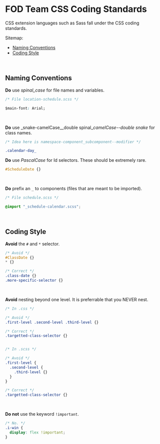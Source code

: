 # FOD Team CSS Coding Standards

CSS extension languages such as Sass fall under the CSS coding standards.

Sitemap:
  * [Naming Conventions](#NamingConventions)
  * [Coding Style](#NamingConventions)
<br>

## Naming Conventions<a name="NamingConventions"></a>

**Do** use _spinal_case_ for file names and variables.

```css
/* File location-schedule.scss */

$main-font: Arial;
```
<br>

**Do** use _snake-camelCase\__double spinal\__camelCase--double snake_ for class names.

```css
/* Idea here is namespace-component_subcomponent--modifier */

.calendar-day_
```

**Do** use _PascalCase_ for Id selectors. These should be extremely rare.

```css
#ScheduleDate {}
```
<br>

**Do** prefix an `_` to components (files that are meant to be imported).

```css
/* File schedule.scss */

@import "_schedule-calendar.scss";
```
<br>

## Coding Style<a name="CodingStyle"></a>

**Avoid** the `#` and `*` selector.

```css
/* Avoid */
#ClassDate {}
* {}

/* Correct */
.class-date {}
.more-specific-selector {}
```
<br>

**Avoid** nesting beyond one level. It is preferrable that you NEVER nest.

```css
/* In .css */

/* Avoid */
.first-level .second-level .third-level {}

/* Correct */
.targetted-class-selector {}


/* In .scss */

/* Avoid */
.first-level {
  .second-level {
    .third-level {}
  }
}

/* Correct */
.targetted-class-selector {}
```
<br>

**Do not** use the keyword `!important`.

```css
/* No. */
.i-win {
  display: flex !important;
}
```
<br>
